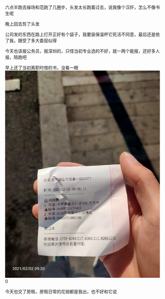 六点半跑去操场和范跑了几圈步，头发太长跑着过去，说我像个汉奸，怎么不像书生呢


晚上回去剪了头发

公司发的东西在路上打开正好有个袋子，我要装保温杯它死活不同意，最后还是依了我，跟受了多大委屈似得


今天也该报公务员，报深圳的，只怪当初专业选的不好，就一两个能报，还好多人报，陪跑吧


早上还了当初离职时借的书，没看一眼
![](../../img/6904315-49a2a923f48ee0d5.jpg)0




今天也交了房租，房租日常的花销都是我出，也不好和它说
